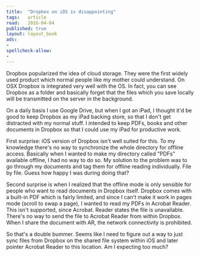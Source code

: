 ```yaml
---
title:	"Dropbox on iOS is disappointing"
tags:	article
read:	2016-04-04
published: true
layout:	layout_book
ads:
-
spellcheck-allow:
-
---
```




Dropbox popularized the idea of cloud storage. They were the first widely
used product which normal people like my mother could understand. On OSX
Dropbox is integrated very well with the OS. In fact, you can see Dropbox as
a folder and basically forget that the files which you save locally will be
transmitted on the server in the background.

On a daily basis I use Google Drive, but when I got an iPad, I thought it'd
be good to keep Dropbox as my iPad backing store, so that I don't get
distracted with my normal stuff. I intended to keep PDFs, books and other
documents in Dropbox so that I could use my iPad for productive work.

First surprise: iOS version of Dropbox isn't well suited for this. To my
knowledge there's no way to synchronize the whole directory for offline
access. Basically when I wanted to make my directory called "PDFs" available
offline, I had no way to do so. My solution to the problem was to go through
my documents and tag them for offline reading individually. File by file.
Guess how happy I was during doing that?

Second surprise is when I realized that the offline mode is only sensible
for people who want to read documents in Dropbox itself. Dropbox comes with
a built-in PDF which is fairly limited, and since I can't make it work in
pages mode (scroll to swap a page), I wanted to read my PDFs in Acrobat
Reader. This isn't supported, since Acrobat. Reader states the file is
unavailable. There's no way to send the file to Acrobat Reader from within
Dropbox. When I share the document with AR, the network connectivity is
prohibited.

So that's a double bummer. Seems like I need to figure out a way to just
sync files from Dropbox on the shared file system within iOS and later
pointer Acrobat Reader to this location. Am I expecting too much?
